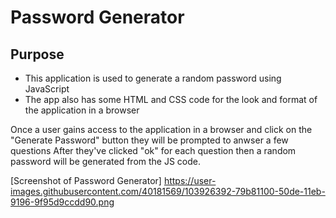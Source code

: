 # Password Generator

## Purpose

* This application is used to generate a random password using JavaScript
* The app also has some HTML and CSS code for the look and format of the application in a browser


Once a user gains access to the application in a browser and click on the "Generate Password" button they will be prompted to anwser a few questions 
After they've clicked "ok" for each question then a random password will be generated from the JS code.


[Screenshot of Password Generator] https://user-images.githubusercontent.com/40181569/103926392-79b81100-50de-11eb-9196-9f95d9ccdd90.png
